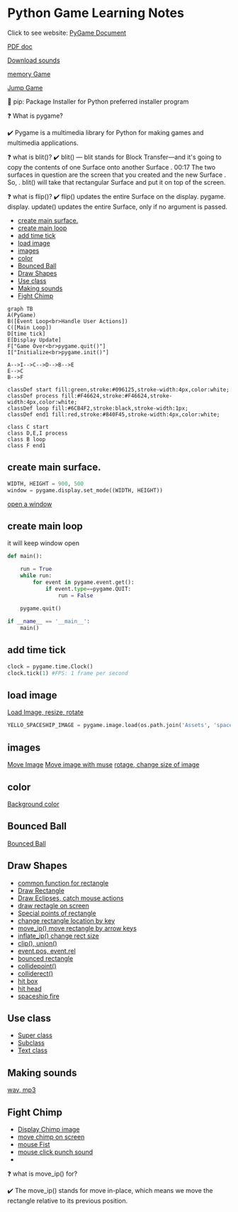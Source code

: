 <h1>Python Game Learning Notes</h1>

Click to see website: [PyGame Document](https://www.pygame.org/docs/)

[PDF doc](https://buildmedia.readthedocs.org/media/pdf/pygame/latest/pygame.pdf)

[Download sounds](https://freesound.org/people/adh.dreaming/sounds)

[memory Game](https://www.youtube.com/watch?v=KAn1f16Cl1I)

[Jump Game ](https://www.youtube.com/watch?v=AY9MnQ4x3zk)

📌 pip: Package Installer for Python
preferred installer program

❓ What is pygame?

✔️ Pygame is a multimedia library for Python for making games and multimedia applications.


❓ what is blit()?
✔️ blit() — blit stands for Block Transfer—and it's going to copy the contents of one Surface onto another Surface . 00:17 The two surfaces in question are the screen that you created and the new Surface . So, . blit() will take that rectangular Surface and put it on top of the screen.

❓ what is flip()?
✔️ flip() updates the entire Surface on the display. pygame. display. update() updates the entire Surface, only if no argument is passed.
- [create main surface.](#create-main-surface)
- [create main loop](#create-main-loop)
- [add time tick](#add-time-tick)
- [load image](#load-image)
- [images](#images)
- [color](#color)
- [Bounced Ball](#bounced-ball)
- [Draw Shapes](#draw-shapes)
- [Use class](#use-class)
- [Making sounds](#making-sounds)
- [Fight Chimp](#fight-chimp)

```mermaid
graph TB
A(PyGame)
B([Event Loop<br>Handle User Actions])
C([Main Loop])
D[time tick]
E[Display Update]
F["Game Over<br>pygame.quit()"]
I["Initialize<br>pygame.init()"]

A-->I-->C-->D-->B-->E
E-->C
B-->F

classDef start fill:green,stroke:#096125,stroke-width:4px,color:white;
classDef process fill:#F46624,stroke:#F46624,stroke-width:4px,color:white;
classDef loop fill:#6CB4F2,stroke:black,stroke-width:1px;
classDef end1 fill:red,stroke:#840F45,stroke-width:4px,color:white;

class C start
class D,E,I process
class B loop
class F end1
```
## create main surface.

```py
WIDTH, HEIGHT = 900, 500
window = pygame.display.set_mode((WIDTH, HEIGHT))
```
[open a window](../src/openWindow.py)

## create main loop
it will keep window open

```py
def main():

    run = True
    while run:
        for event in pygame.event.get():
            if event.type==pygame.QUIT:
                run = False
    
    pygame.quit()

if __name__ == '__main__':
    main()
```

## add time tick

```py
clock = pygame.time.Clock()
clock.tick(1) #FPS: 1 frame per second
```
[](../src/timeTick.py)

## load image

[Load Image, resize, rotate](../src/loadImage.py)
```py
YELLO_SPACESHIP_IMAGE = pygame.image.load(os.path.join('Assets', 'spaceship_yellow.png'))
```

## images
[Move Image](../src/moveImage.py)
[Move image with muse](../src/image1.py)
[rotage, change size of image](../src/image2.py)

## color
[Background color](../src/color.py)

## Bounced Ball
[Bounced Ball](../src/ball.py)

## Draw Shapes
* [common function for rectangle](../src/rect.py)
* [Draw Rectangle](../src/rectangle.py)
* [Draw Eclipses, catch mouse actions](../src/ellipses.py)
* [draw rectagle on screen](../src/rect1.py)
* [Special points of rectangle](../src/rect2.py)
* [change rectangle location by key](../src/rect3.py)
* [move_ip() move rectangle by arrow keys](../src/rect4.py)
* [inflate_ip() change rect size](../src/rect5.py)
* [clip(), union()](../src/rect6.py)
* [event.pos, event.rel](../src/rect7.py)
* [bounced rectangle](../src/rect8.py)
* [collidepoint()](../src/rect9.py)
* [colliderect()](../src/rect10.py)
* [hit box](../src/rect11.py)
* [hit head](../src/rect12.py)
* [spaceship fire](../src/rect13.py)

## Use class
* [Super class](../src/appSuper.py)
* [Subclass](../src/app.py)
* [Text class](../src/appText.py)
  
## Making sounds
[wav, mp3](../src/sound1.py)

## Fight Chimp
* [Display Chimp image](../src/displayChimp.py)
* [move chimp on screen](../src/moveChimp.py)
* [mouse Fist](../src/mouseFist.py)
* [mouse click punch sound](../src/fistPunch.py)
* [](../src/fistHitChimp.py)

❓ what is move_ip() for?

✔️ The move_ip() stands for move in-place, which means we move the rectangle relative to its previous position.



